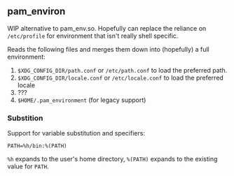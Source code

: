 ## pam_environ

WIP alternative to pam_env.so. Hopefully can replace the reliance on
`/etc/profile` for environment that isn't really shell specific.

Reads the following files and merges them down into (hopefully) a full
environment:

1. `$XDG_CONFIG_DIR/path.conf` or `/etc/path.conf` to load the
   preferred path.
2. `$XDG_CONFIG_DIR/locale.conf` or `/etc/locale.conf` to load the
   preferred locale
3. ???
4. `$HOME/.pam_environment` (for legacy support)

### Substition

Support for variable substitution and specifiers:

    PATH=%h/bin:%(PATH)

`%h` expands to the user's home directory, `%(PATH)` expands to the
existing value for `PATH`.
